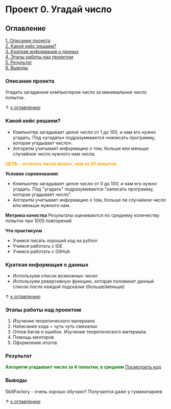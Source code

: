 # Проект 0. Угадай число

## Оглавление
[1. Описание проекта](https://github.com/Shch88/sf_data_scince/tree/main/project_0/README.md#Описание-проекта)  
[2. Какой кейс решаем?](https://github.com/Shch88/sf_data_scince/tree/main/project_0/README.md#Какой-кейс-решаем)  
[3. Краткая информация о данных](https://github.com/Shch88/sf_data_scince/tree/main/project_0/README.md#Краткая-информация-о-данных)  
[4. Этапы работы над проектом](https://github.com/Shch88/sf_data_scince/tree/main/project_0/README.md#Этапы-работы-над-проектом)  
[5. Результат](https://github.com/Shch88/sf_data_scince/tree/main/project_0/README.md#Результат)  
[6. Выводы](https://github.com/Shch88/sf_data_scince/tree/main/project_0/README.md#Выводы)

### Описание проекта
Угадать загаданное компьютером число за минимальное число попыток.

&uarr; [к оглавлению](https://github.com/Shch88/sf_data_scince/tree/main/project_0/README.md#Оглавление)


### Какой кейс решаем?
- Компьютер загадывает целое число от 1 до 100, и нам его нужно угадать. Под «угадать» подразумевается «написать программу, которая угадывает число».
- Алгоритм учитывает информацию о том, больше или меньше случайное число нужного нам числа.  

<span style="color:orange">__ЦЕЛЬ__ - __отгатать число менее, чем за 20 попыток__.</span>

**Условие соревнования:**
- Компьютер загадывает целое число от 0 до 100, и нам его нужно угадать. Под "угадать" подразумевается "написать программу, которая угадывает число".
- Алгоритм учитывает информацию о том, больше ли случайное число или меньше нужного нам.

**Метрика качества**
Результаты оцениваются по среднему количеству попыток при 1000 повторений

**Что практикуем**
* Учимся писать хороший код на python
* Учимся работать с IDE
* Учимся работать с GitHub


### Краткая информация о данных
- Используем список возможных чисел
- Используем реверсивную функцию, которая половинит данный список после каждой подсказки (больше/меньше)

&uarr; [к оглавлению](https://github.com/Shch88/sf_data_scince/tree/main/project_0/README.md#Оглавление)

### Этапы работы над проектом
1) Изучение теоретического материала
2) Написание кода + чуть чуть смекалки
3) Отлов багов и ошибок. Изучение теоретического материала
4) Помощь менторов
5) Оформление итогов

### Результат
<span style="color:green">__Алгоритм угадывает число за 4 попытки, в среднем__</span>
[Посмотреть код](https://github.com/Shch88/sf_data_scince/blob/main/project_0/game_v2.py)

### Выводы
SkillFactory - очень хорошо обучают! Получается даже у гуманитариев

&uarr; [к оглавлению](https://github.com/Shch88/sf_data_scince/tree/main/project_0/README.md#Оглавление)